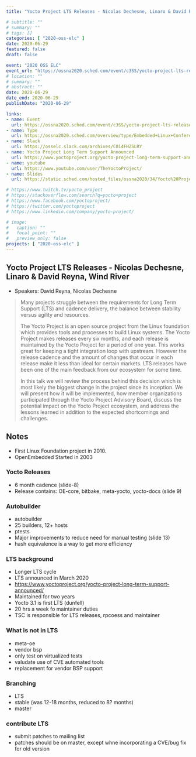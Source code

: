 ```yaml
---
title: "Yocto Project LTS Releases - Nicolas Dechesne, Linaro & David Reyna, Wind River"

# subtitle: ""
# summary: ""
# tags: []
categories: [ "2020-oss-elc" ]
date: 2020-06-29
featured: false
draft: false

event: "2020 OSS ELC"
event_url: "https://ossna2020.sched.com/event/c3SS/yocto-project-lts-releases-nicolas-dechesne-linaro-david-reyna-wind-river"
# location: ""
# summary: ""
# abstract: ""
date: 2020-06-29
date_end: 2020-06-29
publishDate: "2020-06-29"

links:
- name: Event
  url: https://ossna2020.sched.com/event/c3SS/yocto-project-lts-releases-nicolas-dechesne-linaro-david-reyna-wind-river
- name: Type
  url: https://ossna2020.sched.com/overview/type/Embedded+Linux+Conference+%28ELC%29
- name: Slack
  url: https://osselc.slack.com/archives/C014FHZSLRY
- name: Yocto Project Long Term Support Announced
  url: https://www.yoctoproject.org/yocto-project-long-term-support-announced/
- name: youtube
  url: https://www.youtube.com/user/TheYoctoProject/
- name: Slides
  url: https://static.sched.com/hosted_files/ossna2020/34/Yocto%20Project%20LTS%20ELC%20NA%20June%202020.pdf

# https://www.twitch.tv/yocto_project
# https://stackoverflow.com/search?q=yocto+project
# https://www.facebook.com/yoctoproject/
# https://twitter.com/yoctoproject
# https://www.linkedin.com/company/yocto-project/

# image:
#   caption: ""
#   focal_point: ""
#   preview_only: false
projects: [ "2020-oss-elc" ]
---
```


## Yocto Project LTS Releases - Nicolas Dechesne, Linaro & David Reyna, Wind River

- Speakers: David Reyna, Nicolas Dechesne

> Many projects struggle between the requirements for Long Term Support (LTS) and cadence delivery, the balance between stability versus agility and resources.
>
> The Yocto Project is an open source project from the Linux foundation which provides tools and processes to build Linux systems. The Yocto Project makes releases every six months, and each release is maintained by the Yocto Project for a period of one year. This works great for keeping a tight integration loop with upstream. However the release cadence and the amount of changes that occur in each release make it less than ideal for certain markets. LTS releases have been one of the main feedback from our ecosystem for some time.
>
> In this talk we will review the process behind this decision which is most likely the biggest change in the project since its inception. We will present how it will be implemented, how member organizations participated through the Yocto Project Advisory Board, discuss the potential impact on the Yocto Project ecosystem, and address the lessons learned in addition to the expected shortcomings and challenges.

## Notes

- First Linux Foundation project in 2010.
- OpenEmbedded Started in 2003

### Yocto Releases

- 6 month cadence (slide-8)
- Release contains: OE-core, bitbake, meta-yocto, yocto-docs (slide 9)

### Autobuilder

- autobuilder
- 25 builders, 12+ hosts
- ptests
- Major improvements to reduce need for manual testing (slide 13)
- hash equivalence is a way to get more efficiency

### LTS background

- Longer LTS cycle
- LTS announced in March 2020
- https://www.yoctoproject.org/yocto-project-long-term-support-announced/
- Maintained for two years
- Yocto 3.1 is first LTS (dunfell)
- 20 hrs a week fo maintainer duties
- TSC is responsible for LTS releases, rpcoess and maintainer

### What is not in LTS

- meta-oe
- vendor bsp
- only test on virtualized tests
- valudate use of CVE automated tools
- replacement for vendor BSP support

### Branching

- LTS
- stable (was 12-18 months, reduced to 8? months)
- master

### contribute LTS

- submit patches to mailing list
- patches should be on master, except whne incorporating a CVE/bug fix for old version
